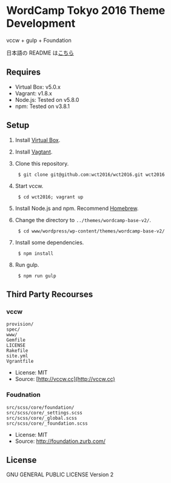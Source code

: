 # WordCamp Tokyo 2016 Theme Development

vccw + gulp + Foundation

日本語の README は[こちら](ja-README.md)

## Requires

- Virtual Box: v5.0.x
- Vagrant: v1.8.x
- Node.js: Tested on v5.8.0
- npm: Tested on v3.8.1

## Setup

1. Install [Virtual Box](https://www.virtualbox.org/wiki/Downloads).
1. Install [Vagtant](https://www.vagrantup.com/downloads.html).
1. Clone this repository.

        $ git clone git@github.com:wct2016/wct2016.git wct2016

1. Start vccw.

        $ cd wct2016; vagrant up

1. Install Node.js and npm. Recommend [Homebrew](http://brew.sh/).
1. Change the directory to `../themes/wordcamp-base-v2/`.

        $ cd www/wordpress/wp-content/themes/wordcamp-base-v2/

1. Install some dependencies.

        $ npm install

1. Run gulp.

        $ npm run gulp


## Third Party Recourses

### vccw
```
provision/
spec/
www/
Gemfile
LICENSE
Rakefile
site.yml
Vgrantfile
```

- License: MIT
- Source: [http://vccw.cc](http://vccw.cc)

### Foudnation
```
src/scss/core/foundation/
src/scss/core/_settings.scss
src/scss/core/_global.scss
src/scss/core/_foundation.scss
```

- License: MIT
- Source: http://foundation.zurb.com/

## License
GNU GENERAL PUBLIC LICENSE Version 2
